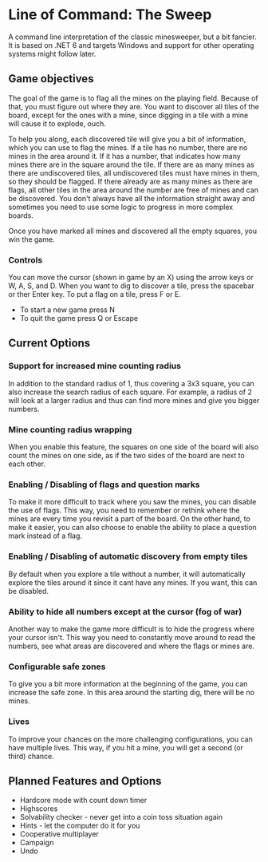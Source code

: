 # Line of Command: The Sweep
A command line interpretation of the classic minesweeper, but a bit fancier. 
It is based on .NET 6 and targets Windows and support for other operating systems might follow later.

## Game objectives
The goal of the game is to flag all the mines on the playing field. Because of that, you must figure out where they are. You want to discover all tiles of the board, except for the ones with a mine, since digging in a tile with a mine will cause it to explode, ouch. 

To help you along, each discovered tile will give you a bit of information, which you can use to flag the mines. If a tile has no number, there are no mines in the area around it. If it has a number, that indicates how many mines there are in the square around the tile. If there are as many mines as there are undiscovered tiles, all undiscovered tiles must have mines in them, so they should be flagged. If there already are as many mines as there are flags, all other tiles in the area around the number are free of mines and can be discovered. You don't always have all the information straight away and sometimes you need to use some logic to progress in more complex boards.

Once you have marked all mines and discovered all the empty squares, you win the game.

### Controls
You can move the cursor (shown in game by an X) using the arrow keys or W, A, S, and D. When you want to dig to discover a tile, press the spacebar or ther Enter key. To put a flag on a tile, press F or E.

- To start a new game press N
- To quit the game press Q or Escape

## Current Options

### Support for increased mine counting radius
In addition to the standard radius of 1, thus covering a 3x3 square, you can also increase the search radius of each square. For example, a radius of 2 will look at a larger radius and thus can find more mines and give you bigger numbers.

### Mine counting radius wrapping
When you enable this feature, the squares on one side of the board will also count the mines on one side, as if the two sides of the board are next to each other.

### Enabling / Disabling of flags and question marks
To make it more difficult to track where you saw the mines, you can disable the use of flags. This way, you need to remember or rethink where the mines are every time you revisit a part of the board. 
On the other hand, to make it easier, you can also choose to enable the ability to place a question mark instead of a flag.

### Enabling / Disabling of automatic discovery from empty tiles
By default when you explore a tile without a number, it will automatically explore the tiles around it since it cant have any mines. If you want, this can be disabled.

### Ability to hide all numbers except at the cursor (fog of war)
Another way to make the game more difficult is to hide the progress where your cursor isn't. This way you need to constantly move around to read the numbers, see what areas are discovered and where the flags or mines are.

### Configurable safe zones
To give you a bit more information at the beginning of the game, you can increase the safe zone. In this area around the starting dig, there will be no mines.

### Lives
To improve your chances on the more challenging configurations, you can have multiple lives. This way, if you hit a mine, you will get a second (or third) chance.

## Planned Features and Options
- Hardcore mode with count down timer
- Highscores
- Solvability checker - never get into a coin toss situation again
- Hints - let the computer do it for you
- Cooperative multiplayer
- Campaign
- Undo
